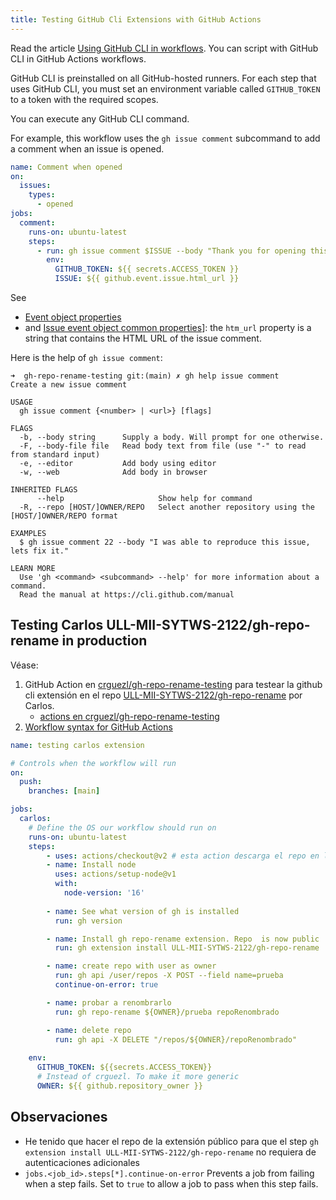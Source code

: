 ```yaml
---
title: Testing GitHub Cli Extensions with GitHub Actions
---
```


Read the article [Using GitHub CLI in workflows](https://docs.github.com/en/actions/advanced-guides/using-github-cli-in-workflows). You can script with GitHub CLI in GitHub Actions workflows.

GitHub CLI is preinstalled on all GitHub-hosted runners. For each step that uses GitHub CLI, you must set an environment variable called `GITHUB_TOKEN` to a token with the required scopes.

You can execute any GitHub CLI command. 

For example, this workflow uses the `gh issue comment` subcommand to add a comment when an issue is opened.

```yml 
name: Comment when opened
on:
  issues:
    types:
      - opened
jobs:
  comment:
    runs-on: ubuntu-latest
    steps:
      - run: gh issue comment $ISSUE --body "Thank you for opening this issue!"
        env:
          GITHUB_TOKEN: ${{ secrets.ACCESS_TOKEN }}
          ISSUE: ${{ github.event.issue.html_url }}
```

See 
* [Event object properties](https://docs.github.com/en/developers/webhooks-and-events/events/issue-event-types#event-object-properties-6)
*  and [Issue event object common properties](https://docs.github.com/en/developers/webhooks-and-events/events/issue-event-types#issue-event-object-common-properties)]: the `htm_url` property is a string that contains the HTML URL of the issue comment.

Here is the help of `gh issue comment`:

```
➜  gh-repo-rename-testing git:(main) ✗ gh help issue comment
Create a new issue comment

USAGE
  gh issue comment {<number> | <url>} [flags]

FLAGS
  -b, --body string      Supply a body. Will prompt for one otherwise.
  -F, --body-file file   Read body text from file (use "-" to read from standard input)
  -e, --editor           Add body using editor
  -w, --web              Add body in browser

INHERITED FLAGS
      --help                     Show help for command
  -R, --repo [HOST/]OWNER/REPO   Select another repository using the [HOST/]OWNER/REPO format

EXAMPLES
  $ gh issue comment 22 --body "I was able to reproduce this issue, lets fix it."

LEARN MORE
  Use 'gh <command> <subcommand> --help' for more information about a command.
  Read the manual at https://cli.github.com/manual
```


## Testing Carlos ULL-MII-SYTWS-2122/gh-repo-rename in production 

Véase:

1. GitHub Action en [crguezl/gh-repo-rename-testing](https://github.com/crguezl/gh-repo-rename-testing) para testear la github cli  extensión 
en el repo [ULL-MII-SYTWS-2122/gh-repo-rename](https://github.com/ULL-MII-SYTWS-2122/gh-repo-rename) por Carlos.
    - [actions en crguezl/gh-repo-rename-testing](https://github.com/crguezl/gh-repo-rename-testing/actions)
2. [Workflow syntax for GitHub Actions](https://docs.github.com/es/actions/learn-github-actions/workflow-syntax-for-github-actions#)


```yml
name: testing carlos extension

# Controls when the workflow will run
on:
  push:
    branches: [main]

jobs:          
  carlos:
    # Define the OS our workflow should run on
    runs-on: ubuntu-latest
    steps: 
        - uses: actions/checkout@v2 # esta action descarga el repo en la máquina virtual
        - name: Install node
          uses: actions/setup-node@v1
          with:
            node-version: '16'
        
        - name: See what version of gh is installed
          run: gh version  

        - name: Install gh repo-rename extension. Repo  is now public
          run: gh extension install ULL-MII-SYTWS-2122/gh-repo-rename  

        - name: create repo with user as owner
          run: gh api /user/repos -X POST --field name=prueba   
          continue-on-error: true        

        - name: probar a renombrarlo
          run: gh repo-rename ${OWNER}/prueba repoRenombrado           

        - name: delete repo
          run: gh api -X DELETE "/repos/${OWNER}/repoRenombrado"           
        
    env:
      GITHUB_TOKEN: ${{secrets.ACCESS_TOKEN}}
      # Instead of crguezl. To make it more generic
      OWNER: ${{ github.repository_owner }}
```

## Observaciones

* He tenido que hacer el repo de la extensión público para que el step `gh extension install ULL-MII-SYTWS-2122/gh-repo-rename` no requiera de autenticaciones adicionales
* `jobs.<job_id>.steps[*].continue-on-error` Prevents a job from failing when a step fails. 
  Set to `true` to allow a job to pass when this step fails.

